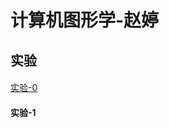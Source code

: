 <html>
<head>

</head>
<h1>计算机图形学-赵婷</h1>
<h2>实验</h2>
<h4></h4>
<a href="lab-0.html">实验-0 </a>
</h4>
<h4>实验-1 </h4>
</html>
